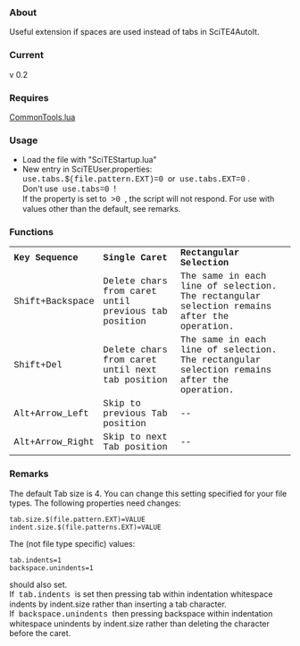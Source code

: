 ### About
Useful extension if spaces are used instead of tabs in SciTE4AutoIt.
### Current
v 0.2
### Requires
[CommonTools.lua](CommonTools.lua)
### Usage
- Load the file with "SciTEStartup.lua"
- New entry in SciTEUser.properties:<br />
	<span style='font-family:"Courier New"'>use.tabs.$(file.pattern.EXT)=0</span>&nbsp;&nbsp;or&nbsp;&nbsp;<span style='font-family:"Courier New"'>use.tabs.EXT=0</span> .<br />Don't use&nbsp;&nbsp;<span style='font-family:"Courier New"'>use.tabs=0</span>&nbsp;&nbsp;!<br />
    If the property is set to&nbsp;&nbsp;<span style='font-family:"Courier New"'>>0</span>&nbsp;&nbsp;, the script will not respond.
    For use with values other than the default, see remarks.
### Functions
<table style='font-family:"Courier New"'>
<tr><td><b>Key Sequence</b></td><td><b>Single Caret</b></td><td><b>Rectangular Selection</b></td></tr>
<tr><td>Shift+Backspace</td><td>Delete chars from caret until previous tab position</td><td>The same in each line of selection. The rectangular selection remains after the operation.</td></tr>
<tr><td>Shift+Del</td><td>Delete chars from caret until next tab position</td><td>The same in each line of selection. The rectangular selection remains after the operation.</td></tr>
<tr><td>Alt+Arrow_Left</td><td>Skip to previous Tab position                          </td><td>--</td></tr>
<tr><td>Alt+Arrow_Right</td><td>Skip to next Tab position</td><td>--</td></tr>
</table>

### Remarks
The default Tab size is 4. You can change this setting specified for your file types. The following properties need changes:

	tab.size.$(file.pattern.EXT)=VALUE
	indent.size.$(file.patterns.EXT)=VALUE
The (not file type specific) values:

	tab.indents=1
	backspace.unindents=1
should also set.<br />
If&nbsp;&nbsp;<span style='font-family:"Courier New"'>tab.indents</span>&nbsp;&nbsp;is set then pressing tab within indentation whitespace indents by indent.size rather than inserting a tab character.
If&nbsp;&nbsp;<span style='font-family:"Courier New"'>backspace.unindents</span>&nbsp;&nbsp;then pressing backspace within indentation whitespace unindents by indent.size rather than deleting the character before the caret.